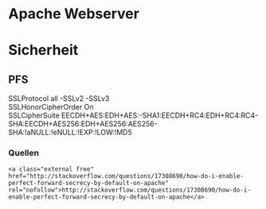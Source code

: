 # Apache Webserver

# <span class="mw-headline" id="bkmrk-sicherheit-1">Sicherheit</span>

## <span class="mw-headline" id="bkmrk-pfs-1">PFS</span>

SSLProtocol all -SSLv2 -SSLv3  
SSLHonorCipherOrder On  
SSLCipherSuite EECDH+AES:EDH+AES:-SHA1:EECDH+RC4:EDH+RC4:RC4-SHA:EECDH+AES256:EDH+AES256:AES256-SHA:!aNULL:!eNULL:!EXP:!LOW:!MD5

### <span class="mw-headline" id="bkmrk-quellen-1">Quellen</span>

```
<a class="external free" href="http://stackoverflow.com/questions/17308690/how-do-i-enable-perfect-forward-secrecy-by-default-on-apache" rel="nofollow">http://stackoverflow.com/questions/17308690/how-do-i-enable-perfect-forward-secrecy-by-default-on-apache</a>
```